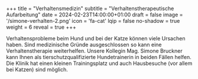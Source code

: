 +++
title = "Verhaltensmedizin"
subtitle = "Verhaltenstherapeutische Aufarbeitung"
date = 2024-02-23T14:00:00+01:00
draft = false
image = '/simone-verhalten-2.png'
icon = 'fa-cat'
lqip = false
no-shadow = true
weight = 6
reveal = true
+++

Verhaltensprobleme beim Hund und bei der Katze können viele Ursachen
haben. Sind medizinische Gründe ausgeschlossen so kann eine
Verhaltenstherapie weiterhelfen. Unsere Kollegin Mag. Simone Bruckner
kann Ihnen als tierschutzqualifizierte Hundetrainerin in beiden Fällen
helfen. Die Klinik hat einen kleinen Trainingsplatz und auch Hausbesuche
(vor allem bei Katzen) sind möglich.
